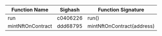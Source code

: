 | Function Name     | Sighash  | Function Signature         |
| ----------------- | -------- | -------------------------- |
| run               | c0406226 | run()                      |
| mintNftOnContract | ddd68795 | mintNftOnContract(address) |